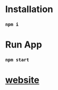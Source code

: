 # Installation

### `npm i`

# Run App

### `npm start`

# [website](https://react-calculator-15c36.web.app/)
